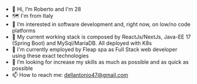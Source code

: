- 👋 Hi, I’m Roberto and I'm 28
- 🗺 I'm from Italy
- 👀 I’m interested in software development and, right now, on low/no code platforms
- 🌱 My current working stack is composed by ReactJs/NextJs, Java-EE 17 (Spring Boot) and MySql/MariaDB. All deployed with K8s
- 💼 I'm currently employed by Fleap spa as Full Stack web developer using these exact technologies 
- 💞️ I’m looking for increase my skills as much as possible and as quick as possible
- 📫 How to reach me: dellantonio47@gmail.com 
